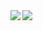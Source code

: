 <a href="https://github.com/Okina-kina/github-readme-stats">
  <img align="left" src="https://github-readme-stats.vercel.app/api?username=okina-kina&show_icons=true&theme=cobalt&count_private=true" />
</a>
<a href="https://github.com/Okina-kina/github-readme-stats">
  <img align="left" src="https://github-readme-stats.vercel.app/api/top-langs/?username=okina-kina&theme=cobalt&layout=compact" />
</a>

